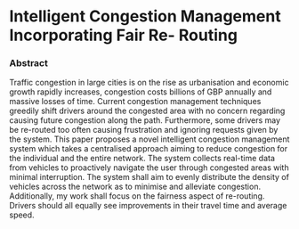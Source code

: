 # Intelligent Congestion Management Incorporating Fair Re-  Routing

### Abstract
Traffic congestion in large cities is on the rise as urbanisation and economic growth
rapidly increases, congestion costs billions of GBP annually and massive losses of time.
Current congestion management techniques greedily shift drivers around the congested
area with no concern regarding causing future congestion along the path. Furthermore,
some drivers may be re-routed too often causing frustration and ignoring requests given
by the system. This paper proposes a novel intelligent congestion management system
which takes a centralised approach aiming to reduce congestion for the individual and the
entire network. The system collects real-time data from vehicles to proactively navigate
the user through congested areas with minimal interruption. The system shall aim to
evenly distribute the density of vehicles across the network as to minimise and alleviate
congestion. Additionally, my work shall focus on the fairness aspect of re-routing. Drivers
should all equally see improvements in their travel time and average speed.
